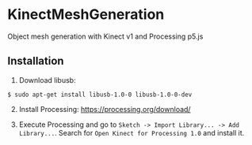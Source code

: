 # KinectMeshGeneration
Object mesh generation with Kinect v1 and Processing p5.js

## Installation
1. Download libusb:
```
$ sudo apt-get install libusb-1.0-0 libusb-1.0-0-dev
```

2. Install Processing: https://processing.org/download/

3. Execute Processing and go to `Sketch -> Import Library... -> Add Library...`. Search for `Open Kinect for Processing 1.0` and install it.
